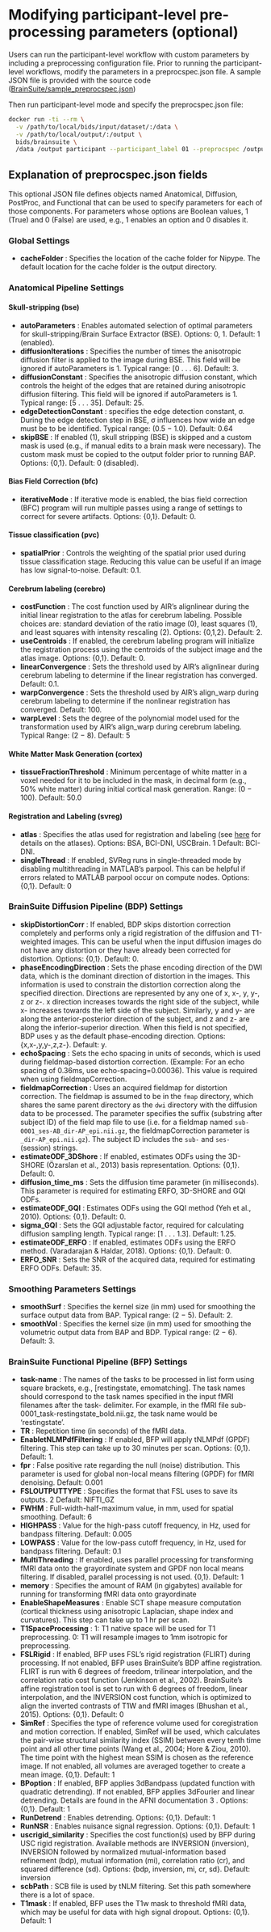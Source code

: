 # Modifying participant-level pre-processing parameters (optional) #
Users can run the participant-level workflow with custom parameters by including a preprocessing configuration file. Prior to running the participant-level workflows, modify the parameters in a preprocspec.json file. A sample JSON file is provided with the source code ([BrainSuite/sample_preprocspec.json](https://bitbucket.org/brainsuite/brainsuite-bids-app/src/master/sample_preprocspec.json))

Then run participant-level mode and specify the preprocspec.json file:

```bash
docker run -ti --rm \
  -v /path/to/local/bids/input/dataset/:/data \
  -v /path/to/local/output/:/output \
  bids/brainsuite \
  /data /output participant --participant_label 01 --preprocspec /output/preprocspec.json
```


## Explanation of preprocspec.json fields ##
This optional JSON file defines objects named Anatomical, Diffusion, PostProc, and Functional that can be used to specify parameters for each of those components. 
For parameters whose options are Boolean values, 1 (True) and 0 (False) are used, e.g., 1 enables an option and 0 disables it.

### Global Settings ###
* **cacheFolder** : Specifies the location of the cache folder for Nipype. The default location for the cache folder is the output directory.

### Anatomical Pipeline Settings ###

#### Skull-stripping (bse) ####
* **autoParameters** : Enables automated selection of optimal parameters for skull-stripping/Brain Surface Extractor (BSE). Options: 0, 1. Default: 1 (enabled).
* **diffusionIterations** : Specifies the number of times the anisotropic diffusion filter is applied to the image during BSE. This field will be ignored if autoParameters is 1. Typical range: \[0 . . . 6]. Default: 3.
* **diffusionConstant** : Specifies the anisotropic diffusion constant, which controls the height of the edges that are retained during anisotropic diffusion filtering. This field will be ignored if autoParameters is 1. Typical range: \[5 . . . 35]. Default: 25.
* **edgeDetectionConstant** : specifies the edge detection constant, σ. During the edge detection step in BSE, σ influences how wide an edge must be to be identified. Typical range: (0.5 − 1.0). Default: 0.64
* **skipBSE** : If enabled (1), skull stripping (BSE) is skipped and a custom mask is used (e.g., if manual edits to a brain mask were necessary). The custom mask must be copied to the output folder prior to running BAP. Options: {0,1}. Default: 0 (disabled).

#### Bias Field Correction (bfc) #####
* **iterativeMode** : If iterative mode is enabled, the bias field correction (BFC) program will run multiple passes using a range of settings to correct for severe artifacts. Options: {0,1}. Default: 0.

#### Tissue classification (pvc) ####
* **spatialPrior** : Controls the weighting of the spatial prior used during tissue classification stage. Reducing this value can be useful if an image has low signal-to-noise. Default: 0.1.

#### Cerebrum labeling (cerebro) ####
* **costFunction** : The cost function used by AIR’s alignlinear during the initial linear registration to the atlas for cerebrum labeling. Possible choices are: standard deviation of the ratio image (0), least squares (1), and least squares with intensity rescaling (2). Options: {0,1,2}. Default: 2.
* **useCentroids** : If enabled, the cerebrum labeling program will initialize the registration process using the centroids of the subject image and the atlas image. Options: {0,1}. Default: 0.
* **linearConvergence** : Sets the threshold used by AIR’s alignlinear during cerebrum labeling to determine if the linear registration has converged. Default: 0.1.
* **warpConvergence** : Sets the threshold used by AIR’s align_warp during cerebrum labeling to determine if the nonlinear registration has converged. Default: 100.
* **warpLevel** : Sets the degree of the polynomial model used for the transformation used by AIR’s align_warp during cerebrum labeling. Typical Range: (2 − 8). Default: 5

#### White Matter Mask Generation (cortex) ####
* **tissueFractionThreshold** : Minimum percentage of white matter in a voxel needed for it to be included in the mask, in decimal form (e.g., 50% white matter) during initial cortical mask generation. Range: (0 − 100). Default: 50.0

#### Registration and Labeling (svreg) ####
* **atlas** : Specifies the atlas used for registration and labeling (see [here](http://brainsuite.org/atlases/) for details on the atlases). Options: BSA, BCI-DNI, USCBrain. 1 Default: BCI-DNI.
* **singleThread** : If enabled, SVReg runs in single-threaded mode by disabling multithreading in MATLAB’s parpool. This can be helpful if errors related to MATLAB parpool occur on compute nodes. Options: {0,1}. Default: 0

### BrainSuite Diffusion Pipeline (BDP) Settings ###
* **skipDistortionCorr** : If enabled, BDP skips distortion correction completely and performs only a rigid registration of the diffusion and T1-weighted images. This can be useful when the input diffusion images do not have any distortion or they have already been corrected for distortion. Options: {0,1}. Default: 0.
* **phaseEncodingDirection** : Sets the phase encoding direction of the DWI data, which is the dominant direction of distortion in the images. This information is used to constrain the distortion correction along the specified direction. Directions are represented by any one of x, x-, y, y-, z or z-. x direction increases towards the right side of the subject, while x- increases towards the left side of the subject. Similarly, y and y- are along the anterior-posterior direction of the subject, and z and z- are along the inferior-superior direction. When this field is not specified, BDP uses y as the default phase-encoding direction. Options: {x,x-,y,y-,z,z-}. Default: y.
* **echoSpacing** : Sets the echo spacing in units of seconds, which is used during fieldmap-based distortion correction. (Example: For an echo spacing of 0.36ms, use echo-spacing=0.00036). This value is required when using fieldmapCorrection.
* **fieldmapCorrection** : Uses an acquired fieldmap for distortion correction. The fieldmap is assumed to be in the `fmap` directory, which shares the same parent directory as the `dwi` directory with the diffusion data to be processed. The parameter specifies the suffix (substring after subject ID) of the field map file to use (i.e. for a fieldmap named `sub-0001_ses-AB_dir-AP_epi.nii.gz`, the fieldmapCorrection parameter is `_dir-AP_epi.nii.gz`). The subject ID includes the `sub-` and `ses-` (session) strings.  
* **estimateODF_3DShore** : If enabled, estimates ODFs using the 3D-SHORE (Özarslan et al., 2013) basis representation. Options: {0,1}. Default: 0.
* **diffusion_time_ms** : Sets the diffusion time parameter (in milliseconds). This parameter is required for estimating ERFO, 3D-SHORE and GQI ODFs.
* **estimateODF_GQI** : Estimates ODFs using the GQI method (Yeh et al., 2010). Options: {0,1}. Default: 0.
* **sigma_GQI** : Sets the GQI adjustable factor, required for calculating diffusion sampling length. Typical range: \[1 . . . 1.3]. Default: 1.25.
* **estimateODF_ERFO** : If enabled, estimates ODFs using the ERFO method. (Varadarajan & Haldar, 2018). Options: {0,1}. Default: 0.
* **ERFO_SNR** : Sets the SNR of the acquired data, required for estimating ERFO ODFs. Default: 35.

### Smoothing Parameters Settings ###
* **smoothSurf** : Specifies the kernel size (in mm) used for smoothing the surface output data from BAP. Typical range: (2 − 5). Default: 2.
* **smoothVol** : Specifies the kernel size (in mm) used for smoothing the volumetric output data from BAP and BDP. Typical range: (2 − 6). Default: 3.

### BrainSuite Functional Pipeline (BFP) Settings ###
* **task-name** : The names of the tasks to be processed in list form using square brackets, e.g., \[restingstate, emomatching]. The task names should correspond to the task names specified in the input fMRI filenames after the task- delimiter. For example, in the fMRI file sub-0001_task-restingstate_bold.nii.gz, the task name would be ‘restingstate’.
* **TR** : Repetition time (in seconds) of the fMRI data.
* **EnabletNLMPdfFiltering** : If enabled, BFP will apply tNLMPdf (GPDF) filtering. This step can take up to 30 minutes per scan. Options: {0,1}. Default: 1.
* **fpr** : False positive rate regarding the null (noise) distribution. This parameter is used for global non-local means filtering (GPDF) for fMRI denoising. Default: 0.001
* **FSLOUTPUTTYPE** : Specifies the format that FSL uses to save its outputs. 2 Default: NIFTI_GZ
* **FWHM** : Full-width-half-maximum value, in mm, used for spatial smoothing. Default: 6
* **HIGHPASS** : Value for the high-pass cutoff frequency, in Hz, used for bandpass filtering. Default: 0.005
* **LOWPASS** : Value for the low-pass cutoff frequency, in Hz, used for bandpass filtering. Default: 0.1
* **MultiThreading** : If enabled, uses parallel processing for transforming fMRI data onto the grayordinate system and GPDF non local means filtering. If disabled, parallel processing is not used. {0,1}. Default: 1
* **memory** : Specifies the amount of RAM (in gigabytes) available for running for transforming fMRI data onto grayordinate
* **EnableShapeMeasures** : Enable SCT shape measure computation (cortical thickness using anisotropic Laplacian, shape index and curvatures). This step can take up to 1 hr per scan.
* **T1SpaceProcessing** : 1: T1 native space will be used for T1 preprocessing. 0: T1 will resample images to 1mm isotropic for preprocessing.
* **FSLRigid** : If enabled, BFP uses FSL’s rigid registration (FLIRT) during processing. If not enabled, BFP uses BrainSuite’s BDP affine registration. FLIRT is run with 6 degrees of freedom, trilinear interpolation, and the correlation ratio cost function (Jenkinson et al., 2002). BrainSuite’s affine registration tool is set to run with 6 degrees of freedom, linear interpolation, and the INVERSION cost function, which is optimized to align the inverted contrasts of T1W and fMRI images (Bhushan et al., 2015). Options: {0,1}. Default: 0
* **SimRef** : Specifies the type of reference volume used for coregistration and motion correction. If enabled, SimRef will be used, which calculates the pair-wise structural similarity index (SSIM) between every tenth time point and all other time points (Wang et al., 2004; Hore & Ziou, 2010). The time point with the highest mean SSIM is chosen as the reference image. If not enabled, all volumes are averaged together to create a mean image. {0,1}. Default: 1
* **BPoption** : If enabled, BFP applies 3dBandpass (updated function with quadratic detrending). If not enabled, BFP applies 3dFourier and linear detrending. Details are found in the AFNI documentation 3 . Options: {0,1}. Default: 1
* **RunDetrend** : Enables detrending. Options: {0,1}. Default: 1
* **RunNSR** : Enables nuisance signal regression. Options: {0,1}. Default: 1
* **uscrigid_similarity** : Specifies the cost function(s) used by BFP during USC rigid registration. Available methods are INVERSION (inversion), INVERSION followed by normalized mutual-information based refinement (bdp), mutual information (mi), correlation ratio (cr), and squared difference (sd). Options: {bdp, inversion, mi, cr, sd}. Default: inversion
* **scbPath** : SCB file is used by tNLM filtering. Set this path somewhere there is a lot of space.
* **T1mask** : If enabled, BFP uses the T1w mask to threshold fMRI data, which may be useful for data with high signal dropout. Options: {0,1}. Default: 1
